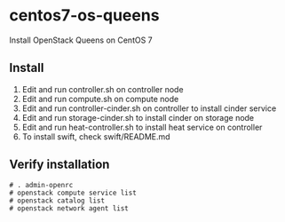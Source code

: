 # centos7-os-queens
Install OpenStack Queens on CentOS 7

## Install

1. Edit and run controller.sh on controller node
2. Edit and run compute.sh on compute node
3. Edit and run controller-cinder.sh on controller to install cinder service
4. Edit and run storage-cinder.sh to install cinder on storage node
5. Edit and run heat-controller.sh to install heat service on controller
6. To install swift, check swift/README.md

## Verify installation

```
# . admin-openrc
# openstack compute service list
# openstack catalog list
# openstack network agent list
```
